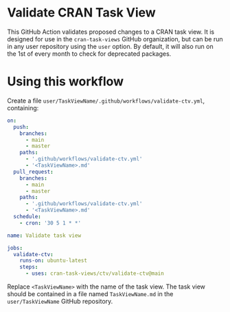 # Validate CRAN Task View

This GitHub Action validates proposed changes to a CRAN task view. It is 
designed for use in the `cran-task-views` GitHub organization, but can
be run in any user repository using the `user` option. By default, it will
also run on the 1st of every month to check for deprecated packages.

# Using this workflow

Create a file `user/TaskViewName/.github/workflows/validate-ctv.yml`, 
containing:

```yml
on:
  push:
    branches:
      - main
      - master
    paths:
      - '.github/workflows/validate-ctv.yml'
      - '<TaskViewName>.md'
  pull_request:
    branches:
      - main
      - master
    paths:
      - '.github/workflows/validate-ctv.yml'
      - '<TaskViewName>.md'
  schedule:
    - cron: '30 5 1 * *'

name: Validate task view

jobs:
  validate-ctv:
    runs-on: ubuntu-latest
    steps:
      - uses: cran-task-views/ctv/validate-ctv@main
```

Replace `<TaskViewName>` with the name of the task view. The task view should be
contained in a file named `TaskViewName.md` in the `user/TaskViewName` GitHub 
repository.
